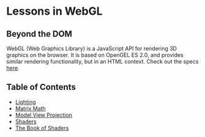 # Lessons in WebGL

## Beyond the DOM

WebGL (Web Graphics Library) is a JavaScript API for rendering 3D graphics on the browser. It is based on OpenGEL ES 2.0, and provides similar rendering functionality, but in an HTML context. Check out the specs [here](https://www.khronos.org/registry/webgl/specs/latest/).

## Table of Contents

- [Lighting](lighting/README.md)
- [Matrix Math](matrix-math/README.md)
- [Model View Projection](model-view-projection/README.md)
- [Shaders](shaders/README.md)
- [The Book of Shaders]()
